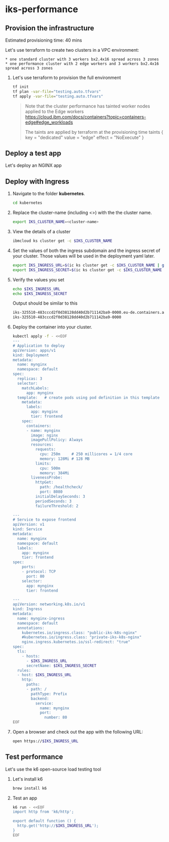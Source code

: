 # iks-performance

## Provision the infrastructure

Estimated provisioning time: 40 mins

Let's use terraform to create two clusters in a VPC environment:

    * one standard cluster with 3 workers bx2.4x16 spread across 3 zones
    * one performance cluster with 2 edge workers and 3 workers bx2.4x16 spread across 3 zones

1. Let's use terraform to provision the full environment

    ```sh
    tf init
    tf plan -var-file="testing.auto.tfvars"
    tf apply -var-file="testing.auto.tfvars"
    ```

    > Note that the cluster performance has tainted worker nodes applied to the Edge workers
    https://cloud.ibm.com/docs/containers?topic=containers-edge#edge_workloads
    >
    > The taints are applied by terraform at the
    > provisioning time
    >    taints {
    >    key    = "dedicated"
    >    value  = "edge"
    >    effect = "NoExecute"
    > }

## Deploy a test app

Let's deploy an NGINX app

## Deploy with Ingress

1. Navigate to the folder **kubernetes**.

    ```sh
    cd kubernetes
    ```

1. Replace the cluster-name (including <>) with the the cluster name.

    ```sh
    export IKS_CLUSTER_NAME=<cluster-name>
    ```

1. View the details of a cluster

    ```sh
    ibmcloud ks cluster get -c $IKS_CLUSTER_NAME
    ```

1. Set the values of both the ingress subdomain and the ingress secret of your cluster. Those values will be used in the deployment yaml later.

    ```sh
    export IKS_INGRESS_URL=$(ic ks cluster get -c $IKS_CLUSTER_NAME | grep "Ingress Subdomain" | awk '{print tolower($3)}')
    export IKS_INGRESS_SECRET=$(ic ks cluster get -c $IKS_CLUSTER_NAME | grep "Ingress Secret" | awk '{print tolower($3)}')
    ```

1. Verify the values you set

    ```sh
    echo $IKS_INGRESS_URL
    echo $IKS_INGRESS_SECRET
    ```

    Output should be similar to this

    ```txt
    iks-325510-483cccd2f0d38128dd40d2b711142ba9-0000.eu-de.containers.appdomain.cloud
    iks-325510-483cccd2f0d38128dd40d2b711142ba9-0000
    ```

1. Deploy the container into your cluster.
  
    ```sh
    kubectl apply -f - <<EOF
    ---
    # Application to deploy
    apiVersion: apps/v1
    kind: Deployment
    metadata:
      name: mynginx
      namespace: default
    spec:
      replicas: 3
      selector:
        matchLabels:
          app: mynginx
      template:   # create pods using pod definition in this template
        metadata:
          labels:
            app: mynginx
            tier: frontend
        spec:
          containers:
          - name: mynginx
            image: nginx
            imagePullPolicy: Always
            resources:
              requests:
                cpu: 250m     # 250 millicores = 1/4 core
                memory: 128Mi # 128 MB
              limits:
                cpu: 500m
                memory: 384Mi
            livenessProbe:
              httpGet:
                path: /healthcheck/
                port: 8080
              initialDelaySeconds: 3
              periodSeconds: 3
              failureThreshold: 2        

    ---
    # Service to expose frontend
    apiVersion: v1
    kind: Service
    metadata:
      name: mynginx
      namespace: default
      labels:
        app: mynginx
        tier: frontend
    spec:
        ports:
        - protocol: TCP
          port: 80
        selector:
          app: mynginx
          tier: frontend

    ---
    apiVersion: networking.k8s.io/v1
    kind: Ingress
    metadata:
      name: mynginx-ingress
      namespace: default
      annotations:
        kubernetes.io/ingress.class: "public-iks-k8s-nginx"
        #kubernetes.io/ingress.class: "private-iks-k8s-nginx"
        nginx.ingress.kubernetes.io/ssl-redirect: "true"
    spec:
      tls:
        - hosts:
          - $IKS_INGRESS_URL
          secretName: $IKS_INGRESS_SECRET
      rules:
      - host: $IKS_INGRESS_URL
        http:
          paths:
          - path: /
            pathType: Prefix
            backend:
              service:
                name: mynginx
                port:
                  number: 80
    EOF
    ```

1. Open a browser and check out the app with the following URL:

    ```sh
    open https://$IKS_INGRESS_URL
    ```

## Test performance

Let's use the k6 open-source load testing tool

1. Let's install k6

    ```sh
    brew install k6
    ```

1. Test an app

    ```sh
    k6 run - <<EOF
    import http from 'k6/http';

    export default function () {
      http.get('http://$IKS_INGRESS_URL');
    }
    EOF
    ```
